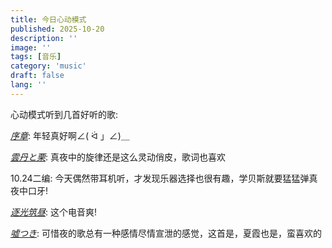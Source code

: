 ```yaml
---
title: 今日心动模式
published: 2025-10-20
description: ''
image: ''
tags: [音乐]
category: 'music'
draft: false 
lang: ''
---
```


心动模式听到几首好听的歌:

[_序章_](https://music.163.com/song?id=2026479587&uct2=U2FsdGVkX18F/Is4pA6P0lFDT6D7Mg0i8Ngbq8ZGUig=):
年轻真好啊∠( ᐛ 」∠)＿

[_雲丹と栗_](https://music.163.com/song?id=1325357380&uct2=U2FsdGVkX19KM6SdswzXVBMmEtG/otIhcpXtSkLVpPc=):
真夜中的旋律还是这么灵动俏皮，歌词也喜欢

10.24二编: 今天偶然带耳机听，才发现乐器选择也很有趣，学贝斯就要猛猛弹真夜中口牙!

[_逐光筑昼_](https://music.163.com/song?id=2754304984&uct2=U2FsdGVkX18Rocs5ioOBLF78qrUfae/INSxFzg014sg=):
这个电音爽!

[_嘘つき_](https://music.163.com/song?id=1882027031&uct2=U2FsdGVkX1+lG3i/cl521O9/kUovEqoB5BhegbRP/J4=):
可惜夜的歌总有一种感情尽情宣泄的感觉，这首是，夏霞也是，蛮喜欢的